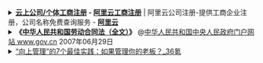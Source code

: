 
<details>
    <summary>
     <b><a href="https://gs.aliyun.com/product/gongshang">云上公司/个体工商注册</a> - 
     <a href="https://gs.aliyun.com/">阿里云工商注册</a></b> | 
     阿里云公司注册-提供工商企业注册，公司名称免费查询服务 - 
     <b><a href="https://www.aliyun.com/">阿里云</a></b>
     </summary> <br />
>    &nbsp; <a href="https://gs.aliyun.com/product/gongshang" title="【阿里云】还不抓紧时间注册？仅需￥9.9, 云上公司/个体工商注册 + 刻章费">【阿里云】还不抓紧时间注册？仅需￥9.9, 云上公司/个体工商注册 + 刻章费 </a><br /><br />
   <table> 
       <tr> 
         <td>
         <a href="https://gs.aliyun.com/product/gongshang"><img src="https://raw.githubusercontent.com/taoste/Hello-World/master/eBook/%E4%BC%81%E4%B8%9A%E8%BF%90%E8%90%A5%E4%B8%8E%E7%AE%A1%E7%90%86/2020aliyun.png" title="【阿里云】还不抓紧时间注册？仅需￥9.9, 云上公司/个体工商注册 + 刻章费"></a>
        </td> 
          <td>
           <a href="#">&nbsp;</a> 
          </td>
      </tr> 
    </table> 
</details>

 
<details>
    <summary>
     <b> 《<a href="http://www.gov.cn/jrzg/2007-06/29/content_667720.htm">中华人民共和国劳动合同法（全文）</a>》</b> 
     @<a href="http://www.gov.cn/">中华人民共和国中央人民政府门户网站 www.gov.cn</a> 2007年06月29日
     </summary> 
   <table> 
       <tr> 
             <td><br />
              <a href="http://www.gov.cn/zhengce/content/2019-11/21/content_5454164.htm">国务院办公厅关于2020年部分节假日安排的通知（国办发明电〔2019〕16号）</a>_政府信息公开专栏                </td> 
             <td><br />
              <a href="http://www.gov.cn/xinwen/2019-11/21/content_5454242.htm">五一休5天，十一休8天，一图看懂2020年放假安排！</a>_图解图表_中国政府网 
            </td>
      </tr> 
    </table> 
</details>
 

<details>
    <summary>
     <a href="https://www.36kr.com/p/867638776886665">“向上管理”的7个最佳实践：如果管理你的老板？_36氪</a>
     </summary> <br />      
>     向上管理，即在工作中为了让公司、上司以及自己取得更好的结果而下意识地配合上级一起工作的过程。<br /><br />
>     <b>向上管理，不仅能让上级对你的工作更加认可，也有助于你在职场中进一步自我提升。</b><br /><br />
>     鲁斯马尼埃写道：“<b>也许最应该掌握的技能，就是去学会如何成为真正的帮手。毕竟，向上管理并不等同于拍马屁。</b>”<br /><br />
   <table> 
       <tr> 
           <td>
            <a href="https://www.36kr.com/p/867638776886665">【“<b>向上管理</b>”的7种<b>最佳实践</b>】</a><br />
            针对如何有效地学习向上管理这个问题，你可以通过以下7种最佳实践方法:<br /><br />
        1.在“过量”和“不够”之间找到合理的平衡<br />
        2.沟通交流方式一定要尽量保持简洁<br />
        3.分享重要的好消息<br />
        4.诚实谨慎地分享坏消息<br />
        5.较劲一定要分清场合<br />
        6.避免抱怨和批评其他员工<br />
        7.归类整理所有重要信息
        </td> 
         <td>          
        <a href="https://www.36kr.com/p/867638776886665">【<b>不懂得</b>向上管理的<b>潜在风险</b>】</a><br />
          管理者可能会因为信息流中的缺陷而做出错误的决策。其中，主要的缺陷包括以下这5种情况:<br /><br />
          1.员工可能会扭曲事实以博得喜爱。<br />
          2.员工可能会遗漏关键的信息。<br />
          3.初入职场的新员工可能会散播错误或未经证实的谣言。<br />
          4.员工可能会在某件事情上意气用事。<br />
          5.员工可能会误解某个信息，并进一步分享这一误解信息。<br />
        </td>
      </tr> 
    </table> 
</details>




